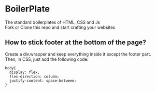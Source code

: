 # BoilerPlate
The standard boilerplates of HTML, CSS and Js <br>
Fork or Clone this repo and start crafting your websites
## How to stick footer at the bottom of the page?
Create a div.wrapper and keep everything inside it except the footer part. <br>
Then, in CSS, just add the following code:
```
body{
  display: flex;
  flex-direction: column;
  justify-content: space-between;
}
```
